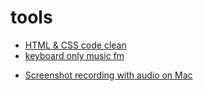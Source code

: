 tools
========================

- [HTML & CSS code clean](http://www.dirtymarkup.com/)
- [keyboard only music fm](https://cmd.fm/)
<!-- - [Online latex equation editor](http://www.codecogs.com/eqnedit.php) -->
- [Screenshot recording with audio on Mac](http://apple.stackexchange.com/questions/212829/how-to-record-both-screen-and-sound-with-quicktime-on-el-capitan)

